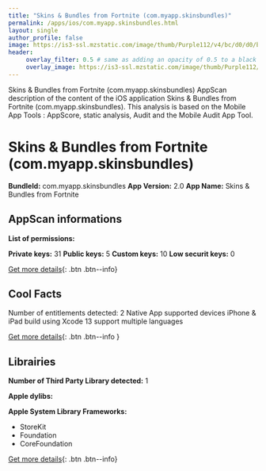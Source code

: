 ```yaml
---
title: "Skins & Bundles from Fortnite (com.myapp.skinsbundles)"
permalink: /apps/ios/com.myapp.skinsbundles.html
layout: single
author_profile: false
image: https://is3-ssl.mzstatic.com/image/thumb/Purple112/v4/bc/d0/d0/bcd0d079-d5d8-72de-1d66-73f029291f80/AppIcon-0-0-1x_U007emarketing-0-0-0-10-0-0-sRGB-0-0-0-GLES2_U002c0-512MB-85-220-0-0.png/512x512bb.jpg
header: 
     overlay_filter: 0.5 # same as adding an opacity of 0.5 to a black background
     overlay_image: https://is3-ssl.mzstatic.com/image/thumb/Purple112/v4/bc/d0/d0/bcd0d079-d5d8-72de-1d66-73f029291f80/AppIcon-0-0-1x_U007emarketing-0-0-0-10-0-0-sRGB-0-0-0-GLES2_U002c0-512MB-85-220-0-0.png/512x512bb.jpg
---
```

Skins & Bundles from Fortnite (com.myapp.skinsbundles) AppScan description of the content of the iOS application Skins & Bundles from Fortnite (com.myapp.skinsbundles). This analysis is based on the Mobile App Tools : AppScore, static analysis, Audit and the Mobile Audit App Tool.

# Skins & Bundles from Fortnite (com.myapp.skinsbundles)

**BundleId:** com.myapp.skinsbundles
**App Version:** 2.0
**App Name:** Skins & Bundles from Fortnite


## AppScan informations 

**List of permissions:** 
  
  
**Private keys:** 31
**Public keys:** 5
**Custom keys:** 10
**Low securit keys:** 0
  
[Get more details](/pricing.html){: .btn .btn--info}

## Cool Facts

Number of entitlements detected: 2
Native App
supported devices iPhone & iPad
build using Xcode 13
support multiple languages
  
[Get more details](/pricing.html){: .btn .btn--info }

## Librairies 
**Number of Third Party Library detected:** 1


**Apple dylibs:**


**Apple System Library Frameworks:**
- StoreKit
- Foundation
- CoreFoundation


  
[Get more details](/pricing.html){: .btn .btn--info}

